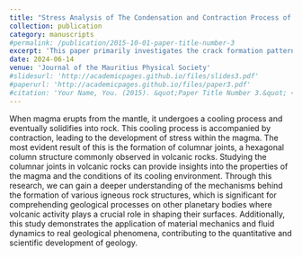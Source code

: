 ```yaml
---
title: "Stress Analysis of The Condensation and Contraction Process of Magma in a Two-dimensional Plane"
collection: publication
category: manuscripts
#permalink: /publication/2015-10-01-paper-title-number-3
excerpt: 'This paper primarily investigates the crack formation patterns during the uniform cooling and contraction of magma in a two-dimensional closed system.'
date: 2024-06-14
venue: 'Journal of the Mauritius Physical Society'
#slidesurl: 'http://academicpages.github.io/files/slides3.pdf'
#paperurl: 'http://academicpages.github.io/files/paper3.pdf'
#citation: 'Your Name, You. (2015). &quot;Paper Title Number 3.&quot; <i>Journal 1</i>. 1(3).'
---
```


When magma erupts from the mantle, it undergoes a cooling process and eventually solidifies into rock. This cooling process is accompanied by contraction, leading to the development of stress within the magma. The most evident result of this is the formation of columnar joints, a hexagonal column structure commonly observed in volcanic rocks. Studying the columnar joints in volcanic rocks can provide insights into the properties of the magma and the conditions of its cooling environment.
Through this research, we can gain a deeper understanding of the mechanisms behind the formation of various igneous rock structures, which is significant for comprehending geological processes on other planetary bodies where volcanic activity plays a crucial role in shaping their surfaces. Additionally, this study demonstrates the application of material mechanics and fluid dynamics to real geological phenomena, contributing to the quantitative and scientific development of geology.
